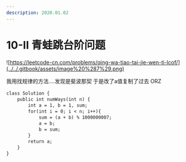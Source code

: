 ```yaml
---
description: 2020.01.02
---
```


# 10-II 青蛙跳台阶问题

![https://leetcode-cn.com/problems/qing-wa-tiao-tai-jie-wen-ti-lcof/](../../.gitbook/assets/image%20%287%29.png)

我用找规律的方法....发现是斐波那契 于是改了a值复制了过去 ORZ

```text
class Solution {
    public int numWays(int n) {
        int a = 1, b = 1, sum;
        for(int i = 0; i < n; i++){
            sum = (a + b) % 1000000007;
            a = b;
            b = sum;
        }
        return a;
    }
}
```



